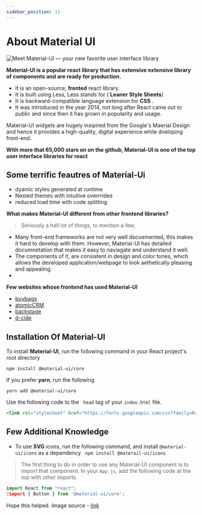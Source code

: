 ```yaml
---
sidebar_position: 11
---
```


# About Material UI 


![Meet Material-UI — your new favorite user interface library](https://cdn-media-1.freecodecamp.org/images/1*FDNeKIUeUnf0XdqHmi7nsw.png)


**Material-UI is a popular react library that has extensive extensive library of components and are ready for production.**

* It is an open-source, **fronted** react library.
* It is built using Less, Less stands for ( **Leaner Style Sheets**)
* It is backward-compatible language extension for **CSS** .
* It was introduced in the year 2014, not long after React came out to public and since then it has grown in popularity and usage.

Material-UI widgets are hugely insipired from the Google's Maerial Design and hence it provides a high-quality, digital experience while dveloping front-end.

**With more that 65,000 stars on on the github, Material-UI is one of the top user interface libraries for react**



## Some terrific feautres of Material-Ui
	
* dyamic styles generated at runtime
* Nested themes with intuitive overrrides
* reduced load time with code splitting

**What makes Material-UI different from other frontend libraries?**

>Seriously a hell lot of things, to mention a few,

* Many front-end frameworks are not very well docuemented, this makes it hard to develop with them. However, Material-UI has detailed documnetation that makes it easy to naviagate and understand it well.
* The components of it, are consistent in design and color tones, which allows the developed application/webpage to look aethetically pleasing and appealing.
* 
**Few websites whose frontend has used Material-UI**

* [buybags](https://www.buybags.de/)
* [atomicCRM](https://marmelab.com/react-admin-crm/)
* [backstage](https://backstage.io/)
* [d-cide](https://d-cide.me/)

## Installation Of Material-UI

To install **Material-UI**, run the following command in your React project's root directory

``` 
npm install @material-ui/core
```

If you prefer **yarn**, run the following

```
yarn add @material-ui/core
```
Use the following code to the `` head`` tag of your `` index.html `` file.

```html
<link rel="stylesheet" href="https://fonts.googleapis.com/css?family=Roboto:300,400,500,700&display=swap" />
```


## Few Additional Knowledge

* To use **SVG** icons, run the following command, and install ``@material-ui/icons`` as a dependency
`` npm install @materail-ui/icons``

>The first thing to do in order to use any Material-UI component is to import that component. In your `App.js`, add the following code at the top with other imports.

```jsx
import React from "react";
2import { Button } from '@material-ui/core';
```



Hope this helped.
Image source - [link](https://www.freecodecamp.org/news/meet-your-material-ui-your-new-favorite-user-interface-library-6349a1c88a8c/)
